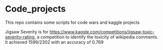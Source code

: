 # Code_projects
This repo contains some scripts for code wars and kaggle projects

Jigsaw Severity is for https://www.kaggle.com/competitions/jigsaw-toxic-severity-rating, a competition to identify the toxicity of wikipedia comments. It achieved 1599/2302 with an accuracy of 0.769
